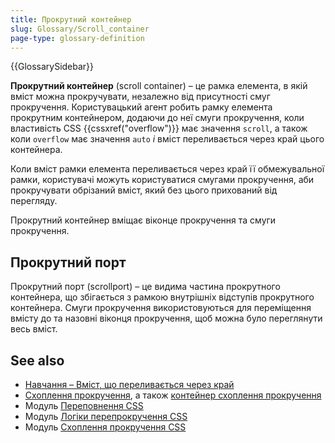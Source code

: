 ```yaml
---
title: Прокрутний контейнер
slug: Glossary/Scroll_container
page-type: glossary-definition
---
```


{{GlossarySidebar}}

**Прокрутний контейнер** (scroll container) – це рамка елемента, в якій вміст можна прокручувати, незалежно від присутності смуг прокручення. Користувацький агент робить рамку елемента прокрутним контейнером, додаючи до неї смуги прокручення, коли властивість CSS {{cssxref("overflow")}} має значення `scroll`, а також коли `overflow` має значення `auto` _і_ вміст переливається через край цього контейнера.

Коли вміст рамки елемента переливається через край її обмежувальної рамки, користувачі можуть користуватися смугами прокручення, аби прокручувати обрізаний вміст, який без цього прихований від перегляду.

Прокрутний контейнер вміщає віконце прокручення та смуги прокручення.

## Прокрутний порт

Прокрутний порт (scrollport) – це видима частина прокрутного контейнера, що збігається з рамкою внутрішніх відступів прокрутного контейнера. Смуги прокручення використовуються для переміщення вмісту до та назовні віконця прокручення, щоб можна було переглянути весь вміст.

## See also

- [Навчання – Вміст, що переливається через край](/uk/docs/Learn_web_development/Core/Styling_basics/Overflow)
- [Схоплення прокручення](/uk/docs/Glossary/Scroll_snap), а також [контейнер схоплення прокручення](/uk/docs/Glossary/Scroll_snap#konteiner-skhoplennia-prokruchennia)
- Модуль [Переповнення CSS](/uk/docs/Web/CSS/CSS_overflow)
- Модуль [Логіки перепрокручення CSS](/uk/docs/Web/CSS/CSS_overscroll_behavior)
- Модуль [Схоплення прокручення CSS](/uk/docs/Web/CSS/CSS_scroll_snap)
